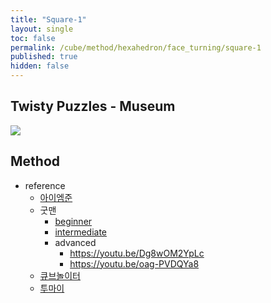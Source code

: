 ```yaml
---
title: "Square-1"
layout: single
toc: false
permalink: /cube/method/hexahedron/face_turning/square-1
published: true
hidden: false
---
```


<head>
  <base target="_blank">
</head>



## Twisty Puzzles - Museum

<a href="https://twistypuzzles.com/app/museum/museum_showitem.php?pkey=618">
  <img src="https://twistypuzzles.com/museum/large/00618-01.jpg">
</a>



## Method

- reference
  - [아이엠준](https://youtu.be/NcB50lWdQzE)
  - 굿맨
    - [beginner](https://youtu.be/5PtQSpH7gFI)
    - [intermediate](https://youtu.be/czRAkXD38E0)
    - advanced
      - <https://youtu.be/Dg8wOM2YpLc>
      - <https://youtu.be/oag-PVDQYa8>
  - [큐브놀이터](https://youtu.be/w2rHHmnB5yw)
  - [투마이](https://youtu.be/Socn_wHtM_o)
